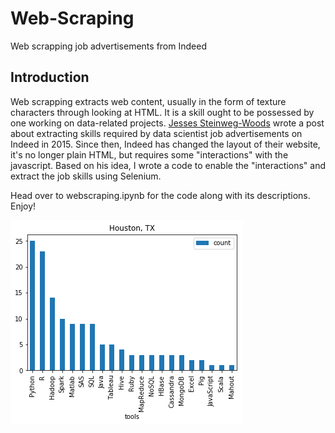 # Web-Scraping
Web scrapping job advertisements from Indeed

## Introduction
Web scrapping extracts web content, usually in the form of texture characters through looking at HTML. 
It is a skill ought to be possessed by one working on data-related projects. 
[Jesses Steinweg-Woods](https://jessesw.com/Data-Science-Skills/) wrote a post about extracting skills required by data scientist job advertisements on Indeed in 2015. 
Since then, Indeed has changed the layout of their website, it's no longer plain HTML, but requires some \"interactions\" with the javascript. 
Based on his idea, I wrote a code to enable the \"interactions\" and extract the job skills using Selenium.

Head over to webscraping.ipynb for the code along with its descriptions. Enjoy!

<img src=plot.png>
